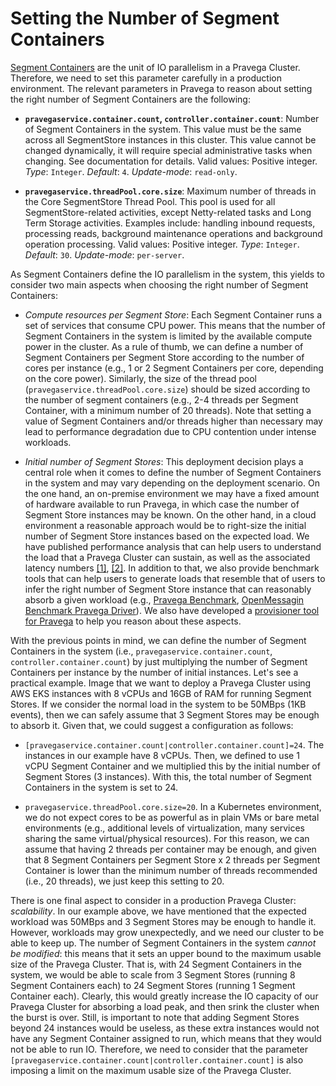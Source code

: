 <!--
Copyright Pravega Authors.

Licensed under the Apache License, Version 2.0 (the "License");
you may not use this file except in compliance with the License.
You may obtain a copy of the License at

    http://www.apache.org/licenses/LICENSE-2.0

Unless required by applicable law or agreed to in writing, software
distributed under the License is distributed on an "AS IS" BASIS,
WITHOUT WARRANTIES OR CONDITIONS OF ANY KIND, either express or implied.
See the License for the specific language governing permissions and
limitations under the License.
-->

# Setting the Number of Segment Containers

[Segment Containers](http://pravega.io/docs/latest/segment-containers/) are the unit of IO parallelism in a Pravega 
Cluster. Therefore, we need to set this parameter carefully in a production environment. The relevant parameters
in Pravega to reason about setting the right number of Segment Containers are the following:

- **`pravegaservice.container.count`, `controller.container.count`**: Number of Segment Containers in the system. 
This value must be the same across all SegmentStore instances in this cluster. This value cannot be changed dynamically, 
it will require special administrative tasks when changing. See documentation for details. Valid values: Positive integer.
_Type_: `Integer`. _Default_: `4`. _Update-mode_: `read-only`.

- **`pravegaservice.threadPool.core.size`**: Maximum number of threads in the Core SegmentStore Thread Pool. This pool 
is used for all SegmentStore-related activities, except Netty-related tasks and Long Term Storage activities. Examples 
include: handling inbound requests, processing reads, background maintenance operations and background operation processing.
Valid values: Positive integer.
_Type_: `Integer`. _Default_: `30`. _Update-mode_: `per-server`.

As Segment Containers define the IO parallelism in the system, this yields to consider two main aspects when choosing 
the right number of Segment Containers: 

- _Compute resources per Segment Store_: Each Segment Container runs a set of services that consume CPU power. 
This means that the number of Segment Containers in the system is limited by the available compute power in the cluster.
As a rule of thumb, we can define a number of Segment Containers per Segment Store according to the number of cores
per instance (e.g., 1 or 2 Segment Containers per core, depending on the core power). Similarly, the size of the thread
pool (`pravegaservice.threadPool.core.size`) should be sized according to the number of segment containers 
(e.g., 2-4 threads per Segment Container, with a minimum number of 20 threads). Note that setting a value of Segment
Containers and/or threads higher than necessary may lead to performance degradation due to CPU contention under
intense workloads.

- _Initial number of Segment Stores_: This deployment decision plays a central role when it comes to define the number 
of Segment Containers in the system and may vary depending on the deployment scenario. On the one hand, an on-premise 
environment we may have a fixed amount of hardware available to run Pravega, in which case the number of Segment Store 
instances may be known. On the other hand, in a cloud environment a reasonable approach would be to right-size the initial 
number of Segment Store instances based on the expected load. We have published performance analysis that can help users 
to understand the load that a Pravega Cluster can sustain, as well as the associated latency numbers 
[[1]](https://blog.pravega.io/2020/10/01/when-speeding-makes-sense-fast-consistent-durable-and-scalable-streaming-data-with-pravega/), 
[[2]](https://blog.pravega.io/2021/03/10/when-speed-meets-parallelism-pravega-performance-under-parallel-streaming-workloads/). 
In addition to that, we also provide benchmark tools that can help users to generate loads that resemble that of users
to infer the right number of Segment Store instance that can reasonably absorb a given workload
(e.g., [Pravega Benchmark](https://github.com/pravega/pravega-benchmark), 
[OpenMessagin Benchmark Pravega Driver](https://github.com/pravega/openmessaging-benchmark)). We also have developed
a [provisioner tool for Pravega](https://github.com/pravega/pravega-tools/tree/master/pravega-provisioner) to help you 
reason about these aspects.

With the previous points in mind, we can define the number of Segment Containers in the system 
(i.e., `pravegaservice.container.count`, `controller.container.count`) by just multiplying the number of Segment Containers 
per instance by the number of initial instances. Let's see a practical example. Image that we want to deploy a Pravega 
Cluster using AWS EKS instances with 8 vCPUs and 16GB of RAM for running Segment Stores. If we consider the normal load
in the system to be 50MBps (1KB events), then we can safely assume that 3 Segment Stores may be enough to absorb it.
Given that, we could suggest a configuration as follows:

- `[pravegaservice.container.count|controller.container.count]=24`. The instances in our example have 8 vCPUs. Then,
we defined to use 1 vCPU Segment Container and we multiplied this by the initial number of Segment Stores (3 instances).
With this, the total number of Segment Containers in the system is set to 24.

- `pravegaservice.threadPool.core.size=20`. In a Kubernetes environment, we do not expect cores to be as powerful as in 
plain VMs or bare metal environments (e.g., additional levels of virtualization, many services sharing the same 
virtual/physical resources). For this reason, we can assume that having 2 threads per container may be enough,
and given that 8 Segment Containers per Segment Store x 2 threads per Segment Container is lower than the minimum
number of threads recommended (i.e., 20 threads), we just keep this setting to 20.


There is one final aspect to consider in a production Pravega Cluster: _scalability_. In our example above, we have 
mentioned that the expected workload was 50MBps and 3 Segment Stores may be enough to handle it. However, workloads may 
grow unexpectedly, and we need our cluster to be able to keep up. The number of Segment Containers in the system _cannot
be modified_: this means that it sets an upper bound to the maximum usable size of the Pravega Cluster. That is, 
with 24 Segment Containers in the system, we would be able to scale from 3 Segment Stores (running 8 Segment 
Containers each) to 24 Segment Stores (running 1 Segment Container each). Clearly, this would greatly increase 
the IO capacity of our Pravega Cluster for absorbing a load peak, and then srink the cluster when the burst is over. 
Still, is important to note that adding Segment Stores beyond 24 instances would be useless, as these extra instances 
would not have any Segment Container assigned to run, which means that they would not be able to run IO. Therefore, we 
need to consider that the  parameter `[pravegaservice.container.count|controller.container.count]` is also imposing a 
limit on the maximum usable size of the Pravega Cluster.   